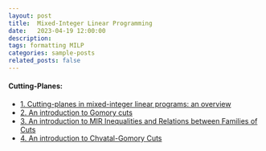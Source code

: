 ```yaml
---
layout: post
title:  Mixed-Integer Linear Programming
date:   2023-04-19 12:00:00
description:
tags: formatting MILP
categories: sample-posts
related_posts: false
---
```



#### Cutting-Planes:
<ul>
    <li><a href="/assets/pdf/2023_03_15_overview.pdf" target="_blank">1. Cutting-planes in mixed-integer linear programs: an overview</a></li>
    <li><a href="/assets/pdf/2023_04_19_gomory.pdf" target="_blank">2. An introduction to Gomory cuts</a></li>
    <li><a href="/assets/pdf/2023_05_18_MIR.pdf" target="_blank">3. An introduction to MIR Inequalities and Relations between Families of Cuts</a></li>
    <li><a href="/assets/pdf/2023_07_19_Chvatal_Gomory.pdf" target="_blank">4. An introduction to Chvatal-Gomory Cuts</a></li>
</ul>